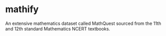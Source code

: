 # mathify
An extensive mathematics dataset called MathQuest sourced from the 11th and 12th standard Mathematics NCERT textbooks.

